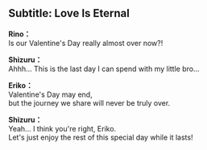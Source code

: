# 

  
## Subtitle: Love Is Eternal
  
**Rino：**  
Is our Valentine's Day really almost over now?!  
  
**Shizuru：**  
Ahhh... This is the last day I can spend with my little bro...  
  
**Eriko：**  
Valentine's Day may end,  
but the journey we share will never be truly over.  
  
**Shizuru：**  
Yeah... I think you're right, Eriko.  
Let's just enjoy the rest of this special day while it lasts!  
